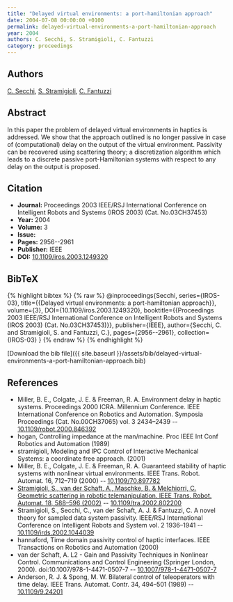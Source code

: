 ```yaml
---
title: "Delayed virtual environments: a port-hamiltonian approach"
date: 2004-07-08 00:00:00 +0100
permalink: delayed-virtual-environments-a-port-hamiltonian-approach
year: 2004
authors: C. Secchi, S. Stramigioli, C. Fantuzzi
category: proceedings
---
```

 
## Authors
[C. Secchi](authors/cristian-secchi), [S. Stramigioli](authors/stefano-stramigioli), [C. Fantuzzi](authors/cesare-fantuzzi)
 
## Abstract
In this paper the problem of delayed virtual environments in haptics is addressed. We show that the approach outlined is no longer passive in case of (computational) delay on the output of the virtual environment. Passivity can be recovered using scattering theory; a discretization algorithm which leads to a discrete passive port-Hamiltonian systems with respect to any delay on the output is proposed.
 
## Citation
- **Journal:** Proceedings 2003 IEEE/RSJ International Conference on Intelligent Robots and Systems (IROS 2003) (Cat. No.03CH37453)
- **Year:** 2004
- **Volume:** 3
- **Issue:** 
- **Pages:** 2956--2961
- **Publisher:** IEEE
- **DOI:** [10.1109/iros.2003.1249320](https://doi.org/10.1109/iros.2003.1249320)
 
## BibTeX
{% highlight bibtex %}
{% raw %}
@inproceedings{Secchi,
  series={IROS-03},
  title={{Delayed virtual environments: a port-hamiltonian approach}},
  volume={3},
  DOI={10.1109/iros.2003.1249320},
  booktitle={{Proceedings 2003 IEEE/RSJ International Conference on Intelligent Robots and Systems (IROS 2003) (Cat. No.03CH37453)}},
  publisher={IEEE},
  author={Secchi, C. and Stramigioli, S. and Fantuzzi, C.},
  pages={2956--2961},
  collection={IROS-03}
}
{% endraw %}
{% endhighlight %}
 
[Download the bib file]({{ site.baseurl }}/assets/bib/delayed-virtual-environments-a-port-hamiltonian-approach.bib)
 
## References
- Miller, B. E., Colgate, J. E. & Freeman, R. A. Environment delay in haptic systems. Proceedings 2000 ICRA. Millennium Conference. IEEE International Conference on Robotics and Automation. Symposia Proceedings (Cat. No.00CH37065) vol. 3 2434–2439 -- [10.1109/robot.2000.846392](https://doi.org/10.1109/robot.2000.846392)
- hogan, Controlling impedance at the man/machine. Proc IEEE Int Conf Robotics and Automation (1989)
- stramigioli, Modeling and IPC Control of Interactive Mechanical Systems: a coordinate free approach. (2001)
- Miller, B. E., Colgate, J. E. & Freeman, R. A. Guaranteed stability of haptic systems with nonlinear virtual environments. IEEE Trans. Robot. Automat. 16, 712–719 (2000) -- [10.1109/70.897782](https://doi.org/10.1109/70.897782)
- [Stramigioli, S., van der Schaft, A., Maschke, B. & Melchiorri, C. Geometric scattering in robotic telemanipulation. IEEE Trans. Robot. Automat. 18, 588–596 (2002)](geometric-scattering-in-robotic-telemanipulation) -- [10.1109/tra.2002.802200](https://doi.org/10.1109/tra.2002.802200)
- Stramigioli, S., Secchi, C., van der Schaft, A. J. & Fantuzzi, C. A novel theory for sampled data system passivity. IEEE/RSJ International Conference on Intelligent Robots and System vol. 2 1936–1941 -- [10.1109/irds.2002.1044039](https://doi.org/10.1109/irds.2002.1044039)
- hannaford, Time domain passivity control of haptic interfaces. IEEE Transactions on Robotics and Automation (2000)
- van der Schaft, A. L2 - Gain and Passivity Techniques in Nonlinear Control. Communications and Control Engineering (Springer London, 2000). doi:10.1007/978-1-4471-0507-7 -- [10.1007/978-1-4471-0507-7](https://doi.org/10.1007/978-1-4471-0507-7)
- Anderson, R. J. & Spong, M. W. Bilateral control of teleoperators with time delay. IEEE Trans. Automat. Contr. 34, 494–501 (1989) -- [10.1109/9.24201](https://doi.org/10.1109/9.24201)

